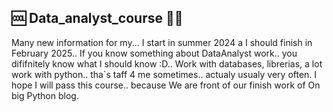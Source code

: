 ## 🆒 Data_analyst_course 🐱‍👤 ##
Many new information for my... I start in summer 2024 a I should finish in February 2025.. If you know something about DataAnalyst work.. you dififnitely know what I should know :D.. Work with databases, librerias, a lot work with python.. tha´s taff 4 me sometimes.. actualy usualy very often. I hope I will pass this course.. because We are front of our finish work of On big Python blog. 
